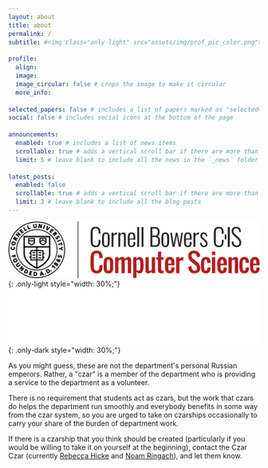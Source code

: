 ```yaml
---
layout: about
title: about
permalink: /
subtitle: #<img class="only-light" src="assets/img/prof_pic_color.png">

profile:
  align:
  image:
  image_circular: false # crops the image to make it circular
  more_info:

selected_papers: false # includes a list of papers marked as "selected={true}"
social: false # includes social icons at the bottom of the page

announcements:
  enabled: true # includes a list of news items
  scrollable: true # adds a vertical scroll bar if there are more than 3 news items
  limit: 5 # leave blank to include all the news in the `_news` folder

latest_posts:
  enabled: false
  scrollable: true # adds a vertical scroll bar if there are more than 3 new posts items
  limit: 3 # leave blank to include all the blog posts
---
```


![Only light](assets/img/CS_block_color.png){: .only-light style="width: 30%;"}
![Only dark](assets/img/CS_block_white.png){: .only-dark style="width: 30%;"}

As you might guess, these are not the department's personal Russian emperors. Rather, a "czar" is a member of the department who is providing a service to the department as a volunteer.

There is no requirement that students act as czars, but the work that czars do helps the department run smoothly and everybody benefits in some way from the czar system, so you are urged to take on czarships occasionally to carry your share of the burden of department work.

If there is a czarship that you think should be created (particularly if you would be willing to take it on yourself at the beginning), contact the Czar Czar (currently <a href="mailto:rmh327@cornell.edu">Rebecca Hicke</a> and <a href="mailto:nr353@cornell.edu">Noam Ringach</a>), and let them know.
